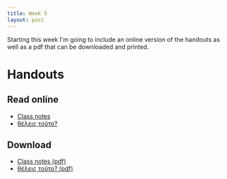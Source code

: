 ```yaml
---
title: Week 5
layout: post
---
```


Starting this week I'm going to include an online version of the handouts as well as a pdf that can be downloaded and printed.

# Handouts

## Read online

* [Class notes](/assets/lesson-5.md)
* [θέλεις τοῦτο?](/assets/story-lesson-5.md)

## Download

* [Class notes (pdf)](/assets/pdf-lesson-5.pdf)
* [θέλεις τοῦτο? (pdf)](assets/story-lesson-5.pdf)